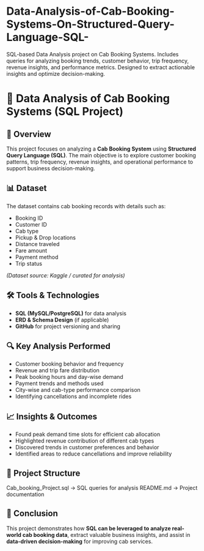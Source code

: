 # Data-Analysis-of-Cab-Booking-Systems-On-Structured-Query-Language-SQL-
SQL-based Data Analysis project on Cab Booking Systems. Includes queries for analyzing booking trends, customer behavior, trip frequency, revenue insights, and performance metrics. Designed to extract actionable insights and optimize decision-making.

# 🚖 Data Analysis of Cab Booking Systems (SQL Project)

## 📌 Overview  
This project focuses on analyzing a **Cab Booking System** using **Structured Query Language (SQL)**. The main objective is to explore customer booking patterns, trip frequency, revenue insights, and operational performance to support business decision-making.

## 📊 Dataset  
The dataset contains cab booking records with details such as:  
- Booking ID  
- Customer ID  
- Cab type  
- Pickup & Drop locations  
- Distance traveled  
- Fare amount  
- Payment method  
- Trip status  

*(Dataset source: Kaggle / curated for analysis)*

## 🛠️ Tools & Technologies  
- **SQL (MySQL/PostgreSQL)** for data analysis  
- **ERD & Schema Design** (if applicable)  
- **GitHub** for project versioning and sharing  

## 🔍 Key Analysis Performed  
- Customer booking behavior and frequency  
- Revenue and trip fare distribution  
- Peak booking hours and day-wise demand  
- Payment trends and methods used  
- City-wise and cab-type performance comparison  
- Identifying cancellations and incomplete rides  

## 📈 Insights & Outcomes  
- Found peak demand time slots for efficient cab allocation  
- Highlighted revenue contribution of different cab types  
- Discovered trends in customer preferences and behavior  
- Identified areas to reduce cancellations and improve reliability

## 📂 Project Structure  
Cab_booking_Project.sql → SQL queries for analysis
README.md → Project documentation


## 📌 Conclusion  
This project demonstrates how **SQL can be leveraged to analyze real-world cab booking data**, extract valuable business insights, and assist in **data-driven decision-making** for improving cab services. 
